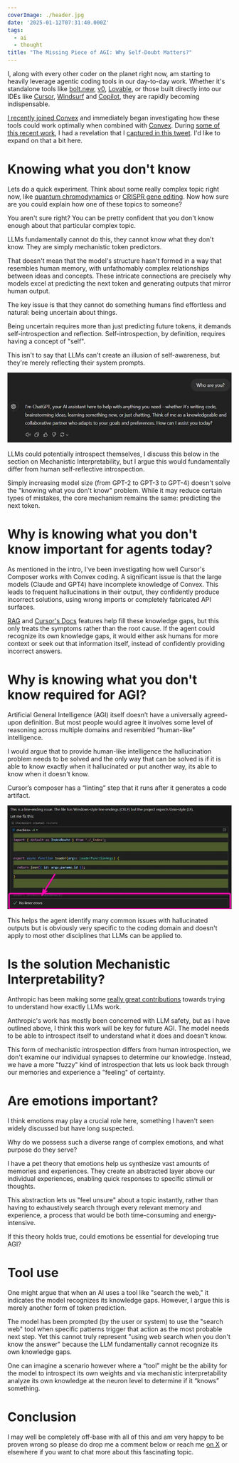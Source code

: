 ```yaml
---
coverImage: ./header.jpg
date: '2025-01-12T07:31:40.000Z'
tags:
  - ai
  - thought
title: "The Missing Piece of AGI: Why Self-Doubt Matters?"
---
```


I, along with every other coder on the planet right now, am starting to heavily leverage agentic coding tools in our day-to-day work. Whether it's standalone tools like [bolt.new](http://bolt.new), [v0](https://v0.dev/), [Lovable](https://lovable.dev/), or those built directly into our IDEs like [Cursor](https://www.cursor.com/), [Windsurf](https://codeium.com/windsurf) and [Copilot](https://github.com/features/copilot), they are rapidly becoming indispensable.

[I recently joined Convex](https://mikecann.blog/posts/hello-convex) and immediately began investigating how these tools could work optimally when combined with [Convex](https://convex.dev/). During [some of this recent work](https://stack.convex.dev/6-tips-for-improving-your-cursor-composer-and-convex-workflow), I had a revelation that I [captured in this tweet](https://x.com/mikeysee/status/1872481285945586063). I'd like to expand on that a bit here.

# Knowing what you don't know

Lets do a quick experiment. Think about some really complex topic right now, like [quantum chromodynamics](https://en.wikipedia.org/wiki/Quantum_chromodynamic) or [CRISPR gene editing](https://en.wikipedia.org/wiki/CRISPR_gene_editing). Now how sure are you could explain how one of these topics to someone? 

You aren't sure right? You can be pretty confident that you don't know enough about that particular complex topic.

LLMs fundamentally cannot do this, they cannot know what they don't know. They are simply mechanistic token predictors. 

That doesn't mean that the model's structure hasn't formed in a way that resembles human memory, with unfathomably complex relationships between ideas and concepts. These intricate connections are precisely why models excel at predicting the next token and generating outputs that mirror human output.

The key issue is that they cannot do something humans find effortless and natural: being uncertain about things. 

Being uncertain requires more than just predicting future tokens, it demands self-introspection and reflection. Self-introspection, by definition, requires having a concept of "self".

This isn't to say that LLMs can't create an illusion of self-awareness, but they're merely reflecting their system prompts.

![who is chatgpt](./who-is-chat-gpt.png)

LLMs could potentially introspect themselves, I discuss this below in the section on Mechanistic Interpretability, but I argue this would fundamentally differ from human self-reflective introspection.

Simply increasing model size (from GPT-2 to GPT-3 to GPT-4) doesn't solve the "knowing what you don't know" problem. While it may reduce certain types of mistakes, the core mechanism remains the same: predicting the next token.

# Why is knowing what you don't know important for agents today?

As mentioned in the intro, I've been investigating how well Cursor's Composer works with Convex coding. A significant issue is that the large models (Claude and GPT4) have incomplete knowledge of Convex. This leads to frequent hallucinations in their output, they confidently produce incorrect solutions, using wrong imports or completely fabricated API surfaces.

[RAG](https://stack.convex.dev/6-tips-for-improving-your-cursor-composer-and-convex-workflow#2-add-a-convex_instructionsmd) and [Cursor's Docs](https://stack.convex.dev/6-tips-for-improving-your-cursor-composer-and-convex-workflow#1-reference-the-convex-docs) features help fill these knowledge gaps, but this only treats the symptoms rather than the root cause. If the agent could recognize its own knowledge gaps, it would either ask humans for more context or seek out that information itself, instead of confidently providing incorrect answers.

# Why is knowing what you don't know required for AGI?

Artificial General Intelligence (AGI) itself doesn’t have a universally agreed-upon definition. But most people would agree it involves some level of reasoning across multiple domains and resembled “human-like” intelligence. 

I would argue that to provide human-like intelligence the hallucination problem needs to be solved and the only way that can be solved is if it is able to know exactly when it hallucinated or put another way, its able to know when it doesn't know.

Cursor’s composer has a “linting” step that it runs after it generates a code artifact.

![cursor-linting](./cursor-linting.png)

This helps the agent identify many common issues with hallucinated outputs but is obviously very specific to the coding domain and doesn't apply to most other disciplines that LLMs can be applied to.

# Is the solution Mechanistic Interpretability?

Anthropic has been making some [really great contributions](https://www.anthropic.com/research/mapping-mind-language-model) towards trying to understand how exactly LLMs work. 

Anthropic's work has mostly been concerned with LLM safety, but as I have outlined above, I think this work will be key for future AGI. The model needs to be able to introspect itself to understand what it does and doesn't know.

This form of mechanistic introspection differs from human introspection, we don't examine our individual synapses to determine our knowledge. Instead, we have a more "fuzzy" kind of introspection that lets us look back through our memories and experience a "feeling" of certainty.

# Are emotions important?

I think emotions may play a crucial role here, something I haven't seen widely discussed but have long suspected. 

Why do we possess such a diverse range of complex emotions, and what purpose do they serve?

I have a pet theory that emotions help us synthesize vast amounts of memories and experiences. They create an abstracted layer above our individual experiences, enabling quick responses to specific stimuli or thoughts.

This abstraction lets us "feel unsure" about a topic instantly, rather than having to exhaustively search through every relevant memory and experience, a process that would be both time-consuming and energy-intensive.

If this theory holds true, could emotions be essential for developing true AGI?

# Tool use

One might argue that when an AI uses a tool like "search the web," it indicates the model recognizes its knowledge gaps. However, I argue this is merely another form of token prediction.

The model has been prompted (by the user or system) to use the "search web" tool when specific patterns trigger that action as the most probable next step. Yet this cannot truly represent "using web search when you don't know the answer" because the LLM fundamentally cannot recognize its own knowledge gaps.

One can imagine a scenario however where a “tool” might be the ability for the model to introspect its own weights and via mechanistic interpretability analyze its own knowledge at the neuron level to determine if it “knows” something. 

# Conclusion

I may well be completely off-base with all of this and am very happy to be proven wrong so please do drop me a comment below or reach me [on X](https://x.com/mikeysee) or elsewhere if you want to chat more about this fascinating topic.